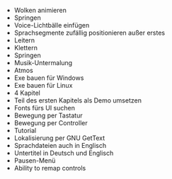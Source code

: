 * Wolken animieren
* Springen
* Voice-Lichtbälle einfügen
* Sprachsegmente zufällig positionieren außer erstes
* Leitern
* Klettern
* Springen
* Musik-Untermalung
* Atmos
* Exe bauen für Windows
* Exe bauen für Linux
* 4 Kapitel
* Teil des ersten Kapitels als Demo umsetzen
* Fonts fürs UI suchen
* Bewegung per Tastatur
* Bewegung per Controller
* Tutorial
* Lokalisierung per GNU GetText
* Sprachdateien auch in Englisch
* Untertitel in Deutsch und Englisch
* Pausen-Menü
* Ability to remap controls